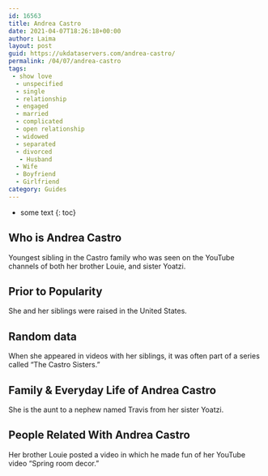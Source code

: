 ```yaml
---
id: 16563
title: Andrea Castro
date: 2021-04-07T18:26:18+00:00
author: Laima
layout: post
guid: https://ukdataservers.com/andrea-castro/
permalink: /04/07/andrea-castro
tags:
 - show love
  - unspecified
  - single
  - relationship
  - engaged
  - married
  - complicated
  - open relationship
  - widowed
  - separated
  - divorced
   - Husband
  - Wife
  - Boyfriend
  - Girlfriend
category: Guides
---
```


* some text
{: toc}


## Who is Andrea Castro
                  
                  
                  
Youngest sibling in the Castro family who was seen on the YouTube channels of both her brother Louie, and sister Yoatzi.
                  
              
            
              
            
                
                
                
## Prior to Popularity
                  
                  
                  
She and her siblings were raised in the United States.
                  
              
            
              
            
                
                
                
## Random data
                  
                  
                  
When she appeared in videos with her siblings, it was often part of a series called &#8220;The Castro Sisters.&#8221;
                  
              
            
              
            
                
                
                
## Family & Everyday Life of Andrea Castro
                  
                  
                  
She is the aunt to a nephew named Travis from her sister Yoatzi.
                  
              
            
              
            
                
                
                
## People Related With Andrea Castro
                  
                  
                  
Her brother Louie posted a video in which he made fun of her YouTube video &#8220;Spring room decor.&#8221;
                  
              
            
              
            
                
              
            
              
              
            
            
              
            
          
          
          